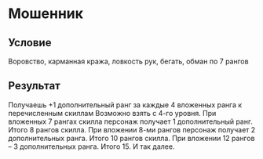 # Мошенник
## Условие
Воровство, карманная кража, ловкость рук, бегать, обман по 7 рангов
## Результат
Получаешь +1 дополнительный ранг за каждые 4 вложенных ранга к перечисленным скиллам
Возможно взять с 4-го уровня.
При вложенных 7 рангах скилла персонаж получает 1 дополнительный ранг. Итого 8 рангов скилла.
При вложении 8-ми рангов персонаж получает 2 дополнительных ранга. Итого 10 рангов скилла.
При вложении 12 рангов – 3 дополнительных ранга. Итого 15.
И так далее.